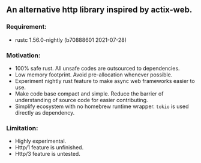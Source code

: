 ## An alternative http library inspired by actix-web.

### Requirement:
- rustc 1.56.0-nightly (b70888601 2021-07-28)

### Motivation:
- 100% safe rust. All unsafe codes are outsourced to dependencies.
- Low memory footprint. Avoid pre-allocation whenever possible.
- Experiment nightly rust feature to make async web frameworks easier to use.
- Make code base compact and simple. Reduce the barrier of understanding of source code for easier contributing.
- Simplify ecosystem with no homebrew runtime wrapper. `tokio` is used directly as dependency.

### Limitation:
- Highly experimental.
- Http/1 feature is unfinished.
- Http/3 feature is untested.
